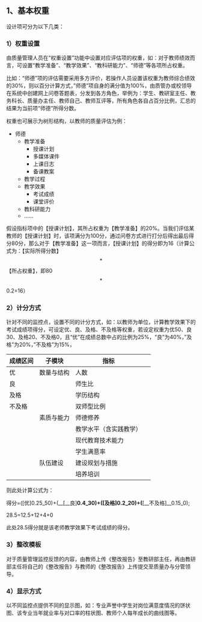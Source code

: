 
## 1、基本权重

设计项可分为以下几类：

### 1）权重设置

由质量管理人员在“权重设置”功能中设置对应评估项的权重，如：对于教师绩效而言，可设置“教学准备”、“教学效果”、“教科研能力”、“师德”等各项所占权重。

比如：“师德”项的评估需要采用多方评价，若操作人员设置该权重为教师综合绩效的30%，则以百分计算方式，”师德”项自身的满分值为100%，由质管办或校领导在系统中创建网上问卷答题表，分发到各方角色，举例为：学生、教研室主任、教务科长、质量办主任、教师自己、教师互评等，所有角色各自占百分比例，汇总的结果为当前项“师德”所得分数。

权重也可展示为树形结构，以教师的质量评估为例：

* 师德
  * 教学准备
    * 授课计划
    * 多媒体课件
    * 上课日志
    * 备课教案
  * 教学过程
  * 教学效果
    * 考试成绩
    * 课堂评价
  * 教科研能力
  * ......


假设指标项中的【授课计划】，其所占权重为【教学准备】的20%。当我们评估某教师的【授课计划】时，该项满分为100分，通过问卷方式进行打分后得出最后得分80分，那么对于【教学准备】这一项而言，【授课计划】的得分即为16（计算公式为：【实际所得分数】$$*$$【所占权重】，即80$$*$$0.2=16）

### 2）计分方式

针对不同的监控点，设置不同的计分方式，如：以教师为单位，计算教学效果下的考试成绩项得分，可设定优、良、及格、不及格等权重，若设定权重为优50、良30、及格20、不及格0，且“优”在成绩总数中占的比例为25%，“良”为40%，”及格”为20%，”不及格”为15%，


| 成绩区间 | 子模块 | 指标 | |
| --- | --- | --- | --- |
| 优    | 数量与结构 | 人数 | |
| 良    | | 师生比 | |
| 及格  | | 学历结构 | |
| 不及格| | 双师型比例 | |
| | 素质与能力 | 师德修养 | |
| | | 教学水平（含实践教学） | |
| | | 现代教育技术能力 | |
| | | 学生满意率 | |
| | 队伍建设 | 建设规划与措施 | |
| | | 培养培训 | |




则此处计算公式为：



得分=\(\[优\]0.25_50\)+\(__\[__良\]__0.4_30\)+\(\[及格\]0.2_20\)+\(__\[__不及格\]__0.15_0\);



28.5=12.5+12+4+0



此处28.5得分就是该老师教学效果下考试成绩的得分。



### 3）整改模板


对于质量管理监控反馈的内容，由教师上传《整改报告》至教研部主任，再由教研部主任将自己的《整改报告》与教师的《整改报告》上传提交至质量办与分管领导。



### 4）显示方式

以不同监控点提供不同的显示图，如：专业声誉中学生对岗位满意度情况的饼状图、该专业当年就业率与对口率的柱状图、教师个人每年成长的曲线图等。


